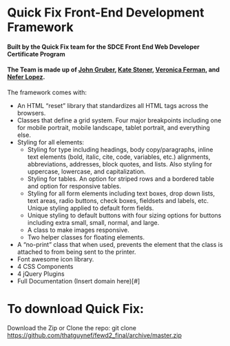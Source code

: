# Quick Fix Front-End Development Framework 
#### Built by the Quick Fix team for the SDCE Front End Web Developer Certificate Program
#### The Team is made up of [John Gruber](https://github.com/jfgruber), [Kate Stoner](https://github.com/estoner-kt), [Veronica Ferman](https://github.com/vferman2000), and [Nefer Lopez](https://github.com/thatguynef).

The framework comes with:
* An HTML “reset” library that standardizes all HTML tags across the browsers. 
* Classes that define a grid system. Four major breakpoints including one for mobile portrait, mobile landscape, tablet portrait, and everything else. 
* Styling for all elements:
    * Styling for type including headings, body copy/paragraphs, inline text elements (bold, italic, cite, code, variables, etc.) alignments, abbreviations, addresses, block quotes, and lists. Also styling for uppercase, lowercase, and capitalization.
    * Styling for tables. An option for striped rows and a bordered table and option for responsive tables.
    * Styling for all form elements including text boxes, drop down lists, text areas, radio buttons, check boxes, fieldsets and labels, etc. Unique styling applied to default form fields.
    * Unique styling to default buttons with four sizing options for buttons including extra small, small, normal, and large. 
    * A class to make images responsive.
    * Two helper classes for floating elements. 
* A “no-print” class that when used, prevents the element that the class is attached to from being sent to the printer.
* Font awesome icon library.
* 4 CSS Components
* 4 jQuery Plugins
* Full Documentation (Insert domain here)[#]


# To download Quick Fix:

Download the Zip or Clone the repo: git clone https://github.com/thatguynef/fewd2_final/archive/master.zip